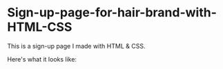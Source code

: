 # Sign-up-page-for-hair-brand-with-HTML-CSS

This is a sign-up page I made with HTML & CSS.

Here's what it looks like:
